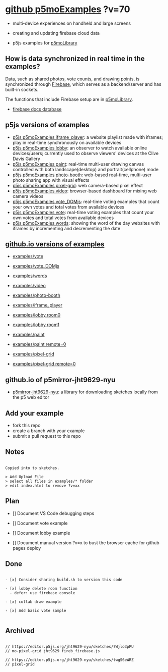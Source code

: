 # [github p5moExamples](https://github.com/molab-itp/p5moExamples.git) ?v=70

- multi-device experiences on handheld and large screens
- creating and updating firebase cloud data

- p5js examples for [p5moLibrary](https://github.com/molab-itp/p5moLibrary.git)

## How is data synchronized in real time in the examples?

Data, such as shared photos, vote counts, and drawing points, is synchronized through [Firebase](https://www.youtube.com/watch?v=p9pgI3Mg-So&list=PLl-K7zZEsYLnfwBe4WgEw9ao0J0N1LYDR&index=8), which serves as a backend/server and has built-in sockets.

The functions that include Firebase setup are in [p5moLibrary](https://github.com/molab-itp/p5moLibrary).

- [firebase docs database](https://firebase.google.com/docs/database/web/start?hl=en&authuser=0)

## p5js versions of examples

- [p5js p5moExamples iframe_player](https://editor.p5js.org/jht9629-nyu/sketches/88yxquMBl): a website playlist made with iframes; play in real-time synchronously on available devices
- [p5js p5moExamples lobby](https://editor.p5js.org/jht9629-nyu/sketches/vP6sWN4Cu): an observer to watch available online devices/users; currently used to observe viewers' devices at the Clive Davis Gallery
- [p5js p5moExamples paint](https://editor.p5js.org/jht9629-nyu/sketches/nBefVKAbH): real-time multi-user drawing canvas controlled with both landscape(desktop) and portrait(cellphone) mode
- [p5js p5moExamples photo-booth](https://editor.p5js.org/jht9629-nyu/sketches/5VKqK34Ps): web-based real-time, multi-user photo sharing app with visual effects
- [p5js p5moExamples pixel-grid](https://editor.p5js.org/jht9629-nyu/sketches/CntV1JQNp): web camera-based pixel effect
- [p5js p5moExamples video](https://editor.p5js.org/jht9629-nyu/sketches/KeRAIMzHN): browser-based dashboard for mixing web camera videos
- [p5js p5moExamples vote_DOMjs](https://editor.p5js.org/jht9629-nyu/sketches/CAgivET8K): real-time voting examples that count your own votes and total votes from available devices
- [p5js p5moExamples vote](https://editor.p5js.org/jht9629-nyu/sketches/EEafnQwr1): real-time voting examples that count your own votes and total votes from available devices
- [p5js p5moExamples words](https://editor.p5js.org/jht9629-nyu/sketches/23h3z1G82): showing the word of the day websites with iframes by incrementing and decrementing the date

## [github.io versions of examples](https://molab-itp.github.io/p5moExamples?v=70)

- [examples/vote](examples/vote?v=70)
- [examples/vote_DOMjs](examples/vote_DOMjs?v=70)
- [examples/words](examples/words?v=70)
- [examples/video](examples/video?v=70)
- [examples/photo-booth](examples/photo-booth?v=70)
- [examples/iframe_player](examples/iframe_player?v=70)

- [examples/lobby room0](examples/lobby?v=70&room=room0)
- [examples/lobby room1](examples/lobby?v=70&room=room1)
- [examples/paint](examples/paint?v=70)
- [examples/paint remote=0](examples/paint?v=70&remote=0)
- [examples/pixel-grid](examples/pixel-grid?v=70)
- [examples/pixel-grid remote=0](examples/pixel-grid?v=70&remote=0)

## github.io of p5mirror-jht9629-nyu

- [p5mirror-jht9629-nyu](https://jht9629-nyu.github.io/p5mirror-jht9629-nyu/p5projects-index.html): a library for downloading sketches locally from the p5 web editor

## Add your example

- fork this repo
- create a branch with your example
- submit a pull request to this repo

## Notes

```

Copied into to sketches.

> Add Upload File
> select all files in examples/* folder
> edit index.html to remove ?v=xx

```

## Plan

- [] Document VS Code debugging steps

- [] Document vote example

- [] Document lobby example

- [] Document manual version ?v=x to bust the browser cache for github pages deploy

## Done

```

- [x] Consider sharing build.sh to version this code

- [x] lobby delete room function
  - defer: use firebase console

- [x] collab draw example

- [x] Add basic vote sample


```

## Archived

```

// https://editor.p5js.org/jht9629-nyu/sketches/7Wjlo3pPU
// mo-pixel-grid jht9629 fireb_firebase.js

// https://editor.p5js.org/jht9629-nyu/sketches/twgS6eWRZ
// pixel-grid


```
